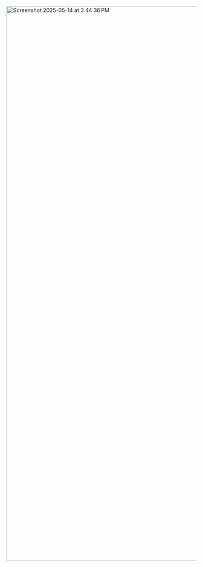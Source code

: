 <img width="1470" alt="Screenshot 2025-05-14 at 3 44 36 PM" src="https://github.com/user-attachments/assets/6095cfd2-ab33-4024-8190-f63468864a26" />
